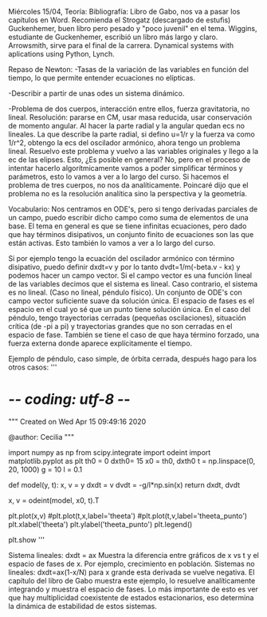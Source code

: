 Miércoles 15/04, Teoría:
Bibliografía: Libro de Gabo, nos va a pasar los capítulos en Word.
Recomienda el Strogatz (descargado de estufis)
Guckenhemer, buen libro pero pesado y "poco juvenil" en el tema.
Wiggins, estudiante de Guckenhemer, escribió un libro más largo y claro.
Arrowsmith, sirve para el final de la carrera.
Dynamical systems with aplications using Python, Lynch.

Repaso de Newton:
-Tasas de la variación de las variables en función del tiempo, lo que permite entender ecuaciones no elípticas.

-Describir a partir de unas odes un sistema dinámico.

-Problema de dos cuerpos, interacción entre ellos, fuerza gravitatoria, no lineal. Resolución: pararse en CM, usar masa reducida, usar conservación de momento angular. Al hacer la parte radial y la angular quedan ecs no lineales. La que describe la parte radial, si defino  u=1/r y la fuerza va como 1/r^2, obtengo la ecs del oscilador armónico, ahora tengo un problema lineal. Resuelvo este problema y vuelvo a las variables originales y llego a la ec de las elipses.
Esto, ¿Es posible en general? No, pero en el proceso de intentar hacerlo algorítmicamente vamos a poder simplificar términos y parámetros, esto lo vamos a ver a lo largo del curso.
Si hacemos el problema de tres cuerpos, no nos da analíticamente. Poincaré dijo que el problema no es la resolución analítica sino la perspectiva y la geometría.

Vocabulario:
Nos centramos en ODE's, pero si tengo derivadas parciales de un campo, puedo escribir dicho campo como suma de elementos de una base. El tema en general es que se tiene infinitas ecuaciones, pero dado que hay términos disipativos, un conjunto finito de ecuaciones son las que están activas. Esto también lo vamos a ver a lo largo del curso.

Si por ejemplo tengo la ecuación del oscilador armónico con término disipativo, puedo definir dxdt=v y por lo tanto dvdt=1/m(-beta.v - kx) y podemos hacer un campo vector. Si el campo vector es una función lineal de las variables decimos que el sistema es lineal. Caso contrario, el sistema es no lineal. (Caso no lineal, péndulo físico). Un conjunto de ODE's con campo vector suficiente suave da solución única. El espacio de fases es el espacio en el cual yo sé que un punto tiene solución única. En el caso del péndulo, tengo trayectorias cerradas (pequeñas oscilaciones), situación crítica (de -pi a pi) y trayectorias grandes que no son cerradas en el espacio de fase. También se tiene el caso de que haya término forzado, una fuerza externa donde aparece explícitamente el tiempo.

Ejemplo de péndulo, caso simple, de órbita cerrada, después hago para los otros casos:
'''
# -*- coding: utf-8 -*-
"""
Created on Wed Apr 15 09:49:16 2020

@author: Cecilia
"""

import numpy as np
from scipy.integrate import odeint
import matplotlib.pyplot as plt
th0 = 0
dxth0= 15
x0 = th0, dxth0
t = np.linspace(0, 20, 1000)
g = 10
l = 0.1

def model(y, t):
    x, v = y
    dxdt = v
    dvdt = -g/l*np.sin(x)
    return dxdt, dvdt

x, v = odeint(model, x0, t).T

plt.plot(x,v)
#plt.plot(t,x,label='theeta')
#plt.plot(t,v,label='theeta_punto')
plt.xlabel('theeta')
plt.ylabel('theeta_punto')
plt.legend()

plt.show
'''


Sistema lineales: dxdt = ax
Muestra la diferencia entre gráficos de x vs t y el espacio de fases de x.
Por ejemplo, crecimiento en población.
Sistemas no lineales: dxdt=ax(1-x/N) para x grande esta derivada se vuelve negativa.
El capítulo del libro de Gabo muestra este ejemplo, lo resuelve analíticamente integrando y muestra el espacio de fases.
Lo más importante de esto es ver que hay multiplicidad coexistente de estados estacionarios, eso determina la dinámica de estabilidad de estos sistemas.
